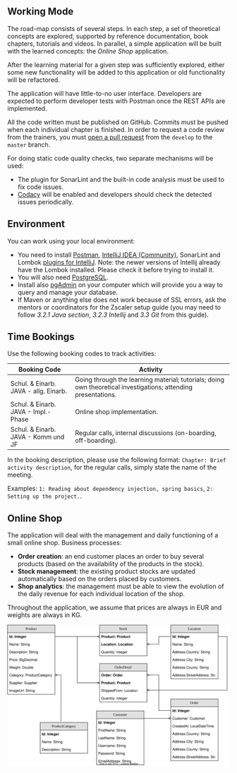 ## Working Mode

The road-map consists of several steps. In each step, a set of theoretical concepts are explored, supported by reference documentation, book chapters, tutorials and videos. In parallel, a simple application will be built with the learned concepts: the *Online Shop* application.

After the learning material for a given step was sufficiently explored, either some new functionality will be added to this application or old functionality will be refactored.

The application will have little-to-no user interface. Developers are expected to perform developer tests with Postman once the REST APIs are implemented.

All the code written must be published on GitHub. Commits must be pushed when each individual chapter is finished. In order to request a code review from the trainers, you must [open a pull request](https://help.github.com/en/articles/creating-a-pull-request) from the `develop` to the `master` branch.

For doing static code quality checks, two separate mechanisms will be used:
- The plugin for SonarLint and the built-in code analysis must be used to fix code issues.
- [Codacy](https://www.codacy.com/) will be enabled and developers should check the detected issues periodically.

## Environment

You can work using your local environment:
- You need to install [Postman](https://www.getpostman.com/apps), [IntelliJ IDEA (Community)](https://www.jetbrains.com/idea/download/#section=windows), SonarLint and Lombok [plugins for IntelliJ](https://www.jetbrains.com/help/idea/managing-plugins.html#install_plugin_from_repo). Note: the newer versions of Intellij already have the Lombok installed. Please check it before trying to install it.
- You will also need [PostgreSQL](https://www.enterprisedb.com/downloads/postgres-postgresql-downloads).
- Install also [pgAdmin](https://www.sqlshack.com/an-overview-of-pgadmin-postgresql-management-tool/) on your computer which will provide you a way to query and manage your database.
- If Maven or anything else does not work because of SSL errors, ask the mentors or coordinators for the Zscaler setup guide (you may need to follow _3.2.1 Java section_, _3.2.3 Intellij_ and _3.3 Git_ from this guide).

## Time Bookings

Use the following booking codes to track activities:

| Booking Code                            | Activity                                                                                                          |
|-----------------------------------------|-------------------------------------------------------------------------------------------------------------------|
| Schul. & Einarb. JAVA - allg. Einarb.   | Going through the learning material; tutorials; doing own theoretical investigations; attending presentations.    |
| Schul. & Einarb. JAVA - Impl.-Phase     | Online shop implementation.                                                                                       |
| Schul. & Einarb. JAVA - Komm und JF     | Regular calls, internal discussions (on-boarding, off-boarding).                                                  |

In the booking description, please use the following format: `Chapter: Brief activity description`, for the regular calls, simply state the name of the meeting.

Examples: `1: Reading about dependency injection, spring basics`, `2: Setting up the project.`.

## Online Shop
The application will deal with the management and daily functioning of a small online shop. Business processes:
- **Order creation**: an end customer places an order to buy several products (based on the availability of the products in the stock).
- **Stock management**: the existing product stocks are updated automatically based on the orders placed by customers.
- **Shop analytics**: the management must be able to view the evolution of the daily revenue for each individual location of the shop.

Throughout the application, we assume that prices are always in EUR and weights are always in KG.

![Data Model](https://raw.githubusercontent.com/msg-CareerPaths/spring-training/master/diagrams/careerStart-data-model.svg "Data Model")
